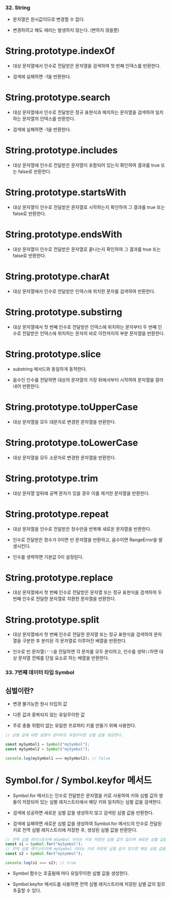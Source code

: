 ### 32. String

- 문자열은 원시값이므로 변경할 수 없다.

- 변경하려고 해도 에러는 발생하지 않는다. (변하지 않을뿐)

# String.prototype.indexOf

- 대상 문자열에서 인수로 전달받은 문자열을 검색하여 첫 번째 인덱스를 반환한다.

- 검색에 실패하면 -1을 반환한다.

# String.prototype.search

- 대상 문자열에서 인수로 전달받은 정규 표현식과 매치하는 문자열을 검색하여 일치하는 문자열의 인덱스를 반환한다.

- 검색에 실패하면 -1을 반환한다.

# String.prototype.includes

- 대상 문자열에 인수로 전달받은 문자열이 포함되어 있는지 확인하여 결과를 true 또는 false로 반환한다.

# String.prototype.startsWith

- 대상 문자열이 인수로 전달받은 문자열로 시작하는지 확인하여 그 결과를 true 또는 false로 반환한다.

# String.prototype.endsWith

- 대상 문자열이 인수로 전달받은 문자열로 끝나는지 확인하여 그 결과를 true 또는 false로 반환한다.

# String.prototype.charAt

- 대상 문자열에서 인수로 전달받은 인덱스에 위치한 문자를 검색하여 반환한다.

# String.prototype.substirng

- 대상 문자열에서 첫 번째 인수로 전달받은 인덱스에 위치하는 문자부터 두 번째 인수로 전달받은 인덱스에 위치하는 문자의 바로 이전까지의 부분 문자열을 반환한다.

# String.prototype.slice

- substring 메서드와 동일하게 동작한다.

- 음수인 인수를 전달하면 대상의 문자열의 가장 뒤에서부터 시작하여 문자열을 잘라내어 반환한다.

# String.prototype.toUpperCase

- 대상 문자열을 모두 대문자로 변경한 문자열을 반환한다.

# String.prototype.toLowerCase

- 대상 문자열을 모두 소문자로 변경한 문자열을 반환한다.

# String.prototype.trim

- 대상 문자열 앞뒤에 공백 문자가 있을 경우 이를 제거한 문자열을 반환한다.

# String.prototype.repeat

- 대상 문자열을 인수로 전달받은 정수만큼 반복해 새로운 문자열을 반환한다.

- 인수로 전달받은 정수가 0이면 빈 문자열을 반환하고, 음수이면 RangeError을 발생시킨다.

- 인수를 생략하면 기본값 0이 설정된다.

# String.prototype.replace

- 대상 문자열에서 첫 번째 인수로 전달받은 문자열 또는 정규 표현식을 검색하여 두 번째 인수로 전달한 문자열로 치환한 문자열을 반환한다.

# String.prototype.split

- 대상 문자열에서 첫 번째 인수로 전달한 문자열 또는 정규 표현식을 검색하여 문자열을 구분한 후 분리된 각 문자열로 이루어진 배열을 반환한다.

- 인수로 빈 문자열`('')`을 전달하면 각 문자를 모두 분리하고, 인수를 생략`()`하면 대상 문자열 전체를 단일 요소로 하는 배열을 반환한다.

### 33. 7번쨰 데이터 타입 Symbol

## 심벌이란?

- 변경 불가능한 원시 타입의 값

- 다른 값과 중복되지 않는 유일무이한 값

- 주로 충돌 위험이 없는 유일한 프로퍼티 키를 만들기 위해 사용한다.

```js
// 심벌 값에 대한 설명이 같더라도 유일무이한 심벌 값을 생성한다.

const mySymbol1 = Symbol("mySymbol");
const mySymbol2 = Symbol("mySymbol");

console.log(mySymbol1 === mySymbol2); // false
```

# Symbol.for / Symbol.keyfor 메서드

- Symbol.for 메서드는 인수로 전달받은 문자열을 키로 사용하여 키와 심벌 값의 쌍들이 저장되어 있는 심벌 레지스트리에서 해당 키와 일치하는 심벌 값을 검색한다.

- 검색에 성공하면 새로운 심벌 값을 생성하지 않고 검색된 심벌 값을 반환한다.

- 검색에 실패하면 새로운 심벌 값을 생성하여 Symbol.for 메서드의 인수로 전달된 키로 전역 심벌 레지스트리에 저장한 후, 생성된 심벌 값을 반환한다.

```js
// 전역 심벌 레지스트리에 mSymbol 이라는 키로 저장된 심벌 값이 없으며 새로운 심벌 값을 생성
const s1 = Symbol.for("mySymbol");
// 전역 심벌 레지스트리에 mySymbol 이라는 키로 저장된 심벌 값이 있으면 해당 심벌 값을 반환
const s2 = Symbol.for("mySymbol");

console.log(s1 === s2); // true
```

- Symbol 함수는 호출될때 마다 유일무이한 심벌 값을 생성한다.

- Symbol.keyfor 메서드를 사용하면 전역 심벌 레지스트리에 저장된 심벌 값의 킬르 추출할 수 있다.
